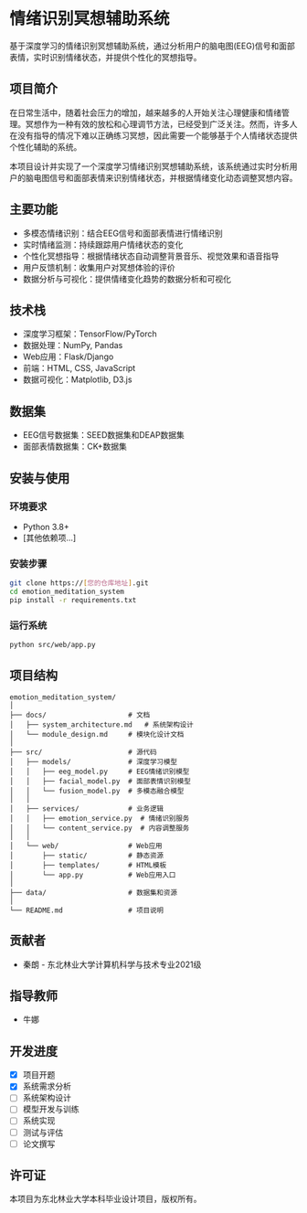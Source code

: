 # 情绪识别冥想辅助系统

基于深度学习的情绪识别冥想辅助系统，通过分析用户的脑电图(EEG)信号和面部表情，实时识别情绪状态，并提供个性化的冥想指导。

## 项目简介

在日常生活中，随着社会压力的增加，越来越多的人开始关注心理健康和情绪管理。冥想作为一种有效的放松和心理调节方法，已经受到广泛关注。然而，许多人在没有指导的情况下难以正确练习冥想，因此需要一个能够基于个人情绪状态提供个性化辅助的系统。

本项目设计并实现了一个深度学习情绪识别冥想辅助系统，该系统通过实时分析用户的脑电图信号和面部表情来识别情绪状态，并根据情绪变化动态调整冥想内容。

## 主要功能

- 多模态情绪识别：结合EEG信号和面部表情进行情绪识别
- 实时情绪监测：持续跟踪用户情绪状态的变化
- 个性化冥想指导：根据情绪状态自动调整背景音乐、视觉效果和语音指导
- 用户反馈机制：收集用户对冥想体验的评价
- 数据分析与可视化：提供情绪变化趋势的数据分析和可视化

## 技术栈

- 深度学习框架：TensorFlow/PyTorch
- 数据处理：NumPy, Pandas
- Web应用：Flask/Django
- 前端：HTML, CSS, JavaScript
- 数据可视化：Matplotlib, D3.js

## 数据集

- EEG信号数据集：SEED数据集和DEAP数据集
- 面部表情数据集：CK+数据集

## 安装与使用

### 环境要求

- Python 3.8+
- [其他依赖项...]

### 安装步骤

```bash
git clone https://[您的仓库地址].git
cd emotion_meditation_system
pip install -r requirements.txt
```

### 运行系统

```bash
python src/web/app.py
```

## 项目结构

```
emotion_meditation_system/
│
├── docs/                    # 文档
│   ├── system_architecture.md   # 系统架构设计
│   └── module_design.md     # 模块化设计文档
│
├── src/                     # 源代码
│   ├── models/              # 深度学习模型
│   │   ├── eeg_model.py     # EEG情绪识别模型
│   │   ├── facial_model.py  # 面部表情识别模型
│   │   └── fusion_model.py  # 多模态融合模型
│   │
│   ├── services/            # 业务逻辑
│   │   ├── emotion_service.py  # 情绪识别服务
│   │   └── content_service.py  # 内容调整服务
│   │
│   └── web/                 # Web应用
│       ├── static/          # 静态资源
│       ├── templates/       # HTML模板
│       └── app.py           # Web应用入口
│
├── data/                    # 数据集和资源
│
└── README.md                # 项目说明
```

## 贡献者

- 秦朗 - 东北林业大学计算机科学与技术专业2021级

## 指导教师

- 牛娜

## 开发进度

- [x] 项目开题
- [x] 系统需求分析
- [ ] 系统架构设计
- [ ] 模型开发与训练
- [ ] 系统实现
- [ ] 测试与评估
- [ ] 论文撰写

## 许可证

本项目为东北林业大学本科毕业设计项目，版权所有。

```
